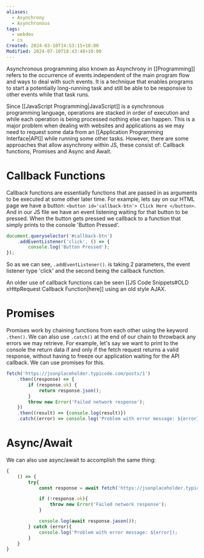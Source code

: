 ```yaml
---
aliases:
  - Asynchrony
  - Asynchronous
tags:
  - webdev
  - cs
Created: 2024-03-10T14:53:15+10:00
Modified: 2024-07-10T18:43:48+10:00
---
```

Asynchronous programming also known as Asynchrony in [[Programming]] refers to the occurrence of events independent of the main program flow and ways to deal with such events. It is a technique that enables programs to start a potentially long-running task and still be able to be responsive to other events while that task runs.

Since [[JavaScript Programming|JavaScript]] is a synchronous programming language, operations are stacked in order of execution and while each operation is being processed nothing else can happen. This is a major problem when dealing with websites and applications as we may need to request some data from an [[Application Programming Interface|API]] while running some other tasks. However, there are some approaches that allow asynchrony within JS, these consist of: Callback functions, Promises and Async and Await.
# Callback Functions
Callback functions are essentially functions that are passed in as arguments to be executed at some other later time. For example, lets say on our HTML page we have a button: `<button id='callback-btn'> Click Here </button>`. And in our JS file we have an event listening waiting for that button to be pressed. When the button gets pressed we callback to a function that simply prints to the console 'Button Pressed'.
```js
document.queryselector('#callback-btn')
	.addEventListener('click', () => {
		console.log('Button Pressed');
});
```
So as we can see, `.addEventListener()`. is taking 2 parameters, the event listener type 'click' and the second being the callback function.

An older use of callback functions can be seen [[JS Code Snippets#OLD xHttpRequest Callback Function|here]] using an old style AJAX.

# Promises
Promises work by chaining functions from each other using the keyword `.then()`. We can also use `.catch()` at the end of our chain to throwback any errors we may retrieve. For example, let's say we want to print to the console the return data if and only if the fetch request returns a valid response, without having to freeze our application waiting for the API callback. We can use promises for this.
```js
fetch('https://jsonplaceholder.typicode.com/posts/1')
	.then((response) => {
		if (response.ok) {
			return response.json();
		}
		throw new Error('Failed network response');
	})
	.then((result) => {console.log(result)})
	.catch((error) => console.log('Problem with error message: ${error}'));
```

# Async/Await
We can also use async/await to accomplish the same thing:
```js
{
	() => {
		try{
			const response = await fetch('https://jsonplaceholder.typicode.com/posts/1')

			if (!response.ok){
				throw new Error('Failed network response');
			}

			console.log(await response.jason());
		} catch (error){
			console.log('Problem with error message: ${error});
		}
	}
}
```
